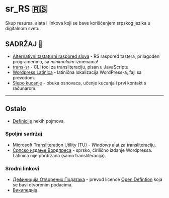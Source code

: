 # sr_RS 🇷🇸

Skup resursa, alata i linkova koji se bave korišćenjem srpskog jezika u digitalnom svetu.

## SADRŽAJ :closed_book:

+ [Alternativni tastaturni raspored slova](keyboard/index.md) - RS raspored tastera, prilagođen programerima, sa _minimalnim_ izmenama!
+ [trans-sr](trans-sr/index.md) - CLI tool za transliteraciju, pisan u JavaScriptu.
+ [Wordpress Latinica](wordpress/index.md) - latinična lokalizacija WordPress-a, fajl sa prevodom.
+ [Slepo kucanje](slepo-kucanje/index.md) - obuka osnovaca, učenje kucanja i prvi kontakt s računarom.

---

## Ostalo

+ [Definicije](Definicije.md) nekih pojmova.


### Spoljni sadržaj

+ [Microsoft Transliteration Utility (TU)](https://www.microsoft.com/en-us/download/details.aspx?id=17933) - _Windows_ alat za transliteraciju.
+ [Српско издање Вордпреса](https://sr.wordpress.org) - sprsko, ćirilično izdanje Wordpressa. Latinica nije pordržana (samo transliteracija).


### Srodni linkovi

+ [Дефиниција Отворених Података](https://github.com/HeapSpace/opendefinition/blob/gh-pages/od/2.1/sr/index.markdown) - prevod licence [Open Defintion](http://opendefinition.org) koja se bavi otvorenim podacima.
+ [Википедијa](https://sr.wikipedia.org/wiki/Главна_страна).

